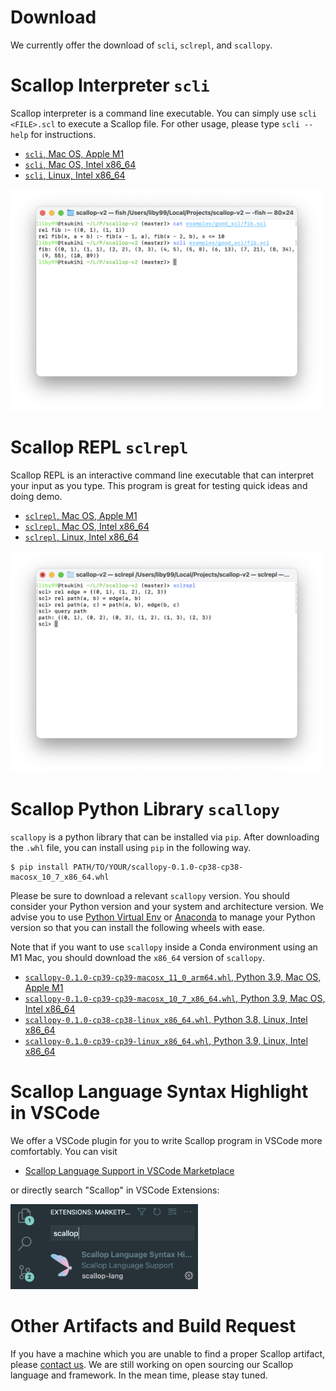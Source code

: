 # Download

We currently offer the download of `scli`, `sclrepl`, and `scallopy`.

# Scallop Interpreter `scli`

Scallop interpreter is a command line executable.
You can simply use `scli <FILE>.scl` to execute a Scallop file.
For other usage, please type `scli --help` for instructions.

- [`scli`, Mac OS, Apple M1](/artifacts/scli/arm64-apple-darwin/scli)
- [`scli`, Mac OS, Intel x86_64](/artifacts/scli/x86_64-apple-darwin/scli)
- [`scli`, Linux, Intel x86_64](/artifacts/scli/x86_64-linux-unknown/sclrepl)

<div class="center">
  <img src="/img/scli-screenshot.png" width="500px" />
</div>

# Scallop REPL `sclrepl`

Scallop REPL is an interactive command line executable that can
interpret your input as you type.
This program is great for testing quick ideas and doing demo.

- [`sclrepl`, Mac OS, Apple M1](/artifacts/sclrepl/arm64-apple-darwin/sclrepl)
- [`sclrepl`, Mac OS, Intel x86_64](/artifacts/sclrepl/x86_64-apple-darwin/sclrepl)
- [`sclrepl`, Linux, Intel x86_64](/artifacts/sclrepl/x86_64-linux-unknown/sclrepl)

<div class="center">
  <img src="/img/sclrepl-screenshot.png" width="500px" />
</div>

# Scallop Python Library `scallopy`

`scallopy` is a python library that can be installed via `pip`.
After downloading the `.whl` file, you can install using `pip` in the following way.

```
$ pip install PATH/TO/YOUR/scallopy-0.1.0-cp38-cp38-macosx_10_7_x86_64.whl
```

Please be sure to download a relevant `scallopy` version.
You should consider your Python version and your system and architecture version.
We advise you to use [Python Virtual Env](#) or [Anaconda](#) to manage your Python version
so that you can install the following wheels with ease.

Note that if you want to use `scallopy` inside a Conda environment using an M1 Mac, you should
download the `x86_64` version of `scallopy`.

- [`scallopy-0.1.0-cp39-cp39-macosx_11_0_arm64.whl`, Python 3.9, Mac OS, Apple M1](/artifacts/scallopy/scallopy-0.1.0-cp39-cp39-macosx_11_0_arm64.whl)
- [`scallopy-0.1.0-cp39-cp39-macosx_10_7_x86_64.whl`, Python 3.9, Mac OS, Intel x86_64](/artifacts/scallopy/scallopy-0.1.0-cp39-cp39-macosx_10_7_x86_64.whl)
- [`scallopy-0.1.0-cp38-cp38-linux_x86_64.whl`, Python 3.8, Linux, Intel x86_64](/artifacts/scallopy/scallopy-0.1.0-cp38-cp38-manylinux_2_27_x86_64.whl)
- [`scallopy-0.1.0-cp39-cp39-linux_x86_64.whl`, Python 3.9, Linux, Intel x86_64](/artifacts/scallopy/scallopy-0.1.0-cp39-cp39-manylinux_2_27_x86_64.whl)

# Scallop Language Syntax Highlight in VSCode

We offer a VSCode plugin for you to write Scallop program in VSCode more comfortably.
You can visit

- [Scallop Language Support in VSCode Marketplace](https://marketplace.visualstudio.com/items?itemName=scallop-lang.scallop)

or directly search "Scallop" in VSCode Extensions:

<div class="center">
  <img src="/img/scallop-vscode-marketplace.png" width="300px" />
</div>

# Other Artifacts and Build Request

If you have a machine which you are unable to find a proper Scallop artifact, please
[contact us](/contact.html).
We are still working on open sourcing our Scallop language and framework.
In the mean time, please stay tuned.
